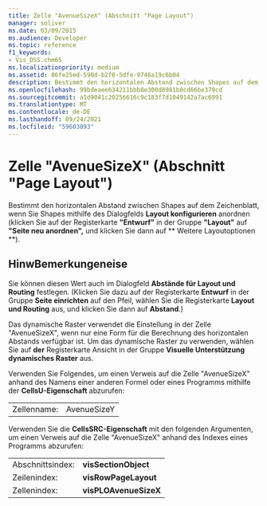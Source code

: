 ```yaml
---
title: Zelle "AvenueSizeX" (Abschnitt "Page Layout")
manager: soliver
ms.date: 03/09/2015
ms.audience: Developer
ms.topic: reference
f1_keywords:
- Vis_DSS.chm65
ms.localizationpriority: medium
ms.assetid: 86fe25ed-590d-b2f0-5dfe-9746a19c6b04
description: Bestimmt den horizontalen Abstand zwischen Shapes auf dem Zeichenblatt, wenn Sie Shapes mithilfe des Dialogfelds Layout konfigurieren anordnen (klicken Sie auf der Registerkarte Entwurf in der Gruppe Layout auf Re-Layout Seite und dann auf Weitere Layoutoptionen).
ms.openlocfilehash: 99bdeaee634211bbb8e300d8981b8cd66be379cd
ms.sourcegitcommit: a1d9041c20256616c9c183f7d1049142a7ac6991
ms.translationtype: MT
ms.contentlocale: de-DE
ms.lasthandoff: 09/24/2021
ms.locfileid: "59603893"
---
```

# <a name="avenuesizex-cell-page-layout-section"></a>Zelle "AvenueSizeX" (Abschnitt "Page Layout")

Bestimmt den horizontalen Abstand zwischen Shapes auf dem Zeichenblatt, wenn Sie Shapes mithilfe des Dialogfelds **Layout konfigurieren** anordnen (klicken Sie auf der Registerkarte **"Entwurf"** in der Gruppe **"Layout"** auf **"Seite neu anordnen",** und klicken Sie dann auf ** Weitere Layoutoptionen **).
  
## <a name="remarks"></a>HinwBemerkungeneise

Sie können diesen Wert auch im Dialogfeld **Abstände für Layout und Routing** festlegen. (Klicken Sie dazu auf der Registerkarte **Entwurf** in der Gruppe **Seite einrichten** auf den Pfeil, wählen Sie die Registerkarte **Layout und Routing** aus, und klicken Sie dann auf **Abstand**.)
  
Das dynamische Raster verwendet die Einstellung in der Zelle "AvenueSizeX", wenn nur eine Form für die Berechnung des horizontalen Abstands verfügbar ist. Um das dynamische Raster zu verwenden, wählen Sie auf **der** Registerkarte Ansicht in der Gruppe **Visuelle Unterstützung** **dynamisches Raster** aus.
  
Verwenden Sie Folgendes, um einen Verweis auf die Zelle "AvenueSizeX" anhand des Namens einer anderen Formel oder eines Programms mithilfe der **CellsU-Eigenschaft** abzurufen: 
  
|||
|:-----|:-----|
| Zellenname:  <br/> | AvenueSizeY  <br/> |
   
Verwenden Sie die **CellsSRC-Eigenschaft** mit den folgenden Argumenten, um einen Verweis auf die Zelle "AvenueSizeX" anhand des Indexes eines Programms abzurufen: 
  
|||
|:-----|:-----|
| Abschnittsindex:  <br/> |**visSectionObject** <br/> |
| Zeilenindex:  <br/> |**visRowPageLayout** <br/> |
| Zellenindex:  <br/> |**visPLOAvenueSizeX** <br/> |
   


